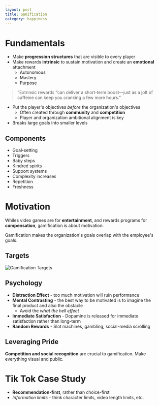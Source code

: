 ```yaml
---
layout: post 
title: Gamification
category: happiness
---
```


# Fundamentals 

* Make **progression structures** that are visible to every player
* Make rewards **intrinsic** to sustain motivation and create an **emotional** attachment
    * Autonomous
    * Mastery 
    * Purpose 
> “Extrinsic rewards “can deliver a short-term boost—just as a jolt of caffeine can keep you cranking a few more hours.”
* Put the player's objectives *before* the organization's objectives 
    * Often created through **community** and **competition**
    * Player and organization ambitional alignment is key
* Breaks large goals into smaller levels 

## Components 

* Goal-setting 
* Triggers
* Baby steps  
* Kindred spirits 
* Support systems 
* Complexity increases 
* Repetition
* Freshness 

# Motivation 

Whiles video games are for **entertainment**, and rewards programs for **compensation**, gamification is about <span class="red">motivation</span>.

Gamification makes the <span class="red">organization's goals</span> overlap with the <span class="red">employee's goals</span>. 

## Targets

![Gamification Targets](../../static/assets/media/game-targets.png)

## Psychology 

* **Distraction Effect** - too much motivation will ruin performance
* **Mental Contrasting** - the best way to be motivated is to imagine the final product and also the obstacle 
    * Avoid the *what the hell effect* 
* **Immediate Satisfaction** - Dopamine is released for immediate satisfaction rather than long-term 
* **Random Rewards** - Slot machines, gambling, social-media scrolling

## Leveraging Pride 

**Competition and social recognition** are crucial to gamification.  Make everything <span class="red">visual and public</span>.

# Tik Tok Case Study

* **Recommendation-first**, rather than choice-first 
* *Information limits* - think character limits, video length limits, etc. 


